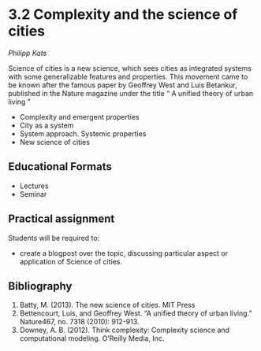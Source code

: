 # 3.2 Complexity and the science of cities

*Philipp Kats*

Science of cities is a new science, which sees cities as integrated systems with some generalizable features and properties. This movement came to be known after the famous paper by Geoffrey West and Luis Betankur, published in the Nature magazine under the title “ A unified theory of urban living ”

- Complexity and emergent properties
- City as a system 
- System approach. Systemic properties  
- New science of cities 
  
## Educational Formats
- Lectures 
- Seminar 


## Practical assignment
Students will be required to:

- create a blogpost over the topic, discussing particular aspect or application of Science of cities.

## Bibliography

1.	Batty, M. (2013). The new science of cities. MIT Press 
2.	Bettencourt, Luis, and Geoffrey West. “A unified theory of urban living.” Nature467, no. 7318 (2010): 912-913.
3.	Downey, A. B. (2012). Think complexity: Complexity science and computational modeling. O’Reilly Media, Inc.
